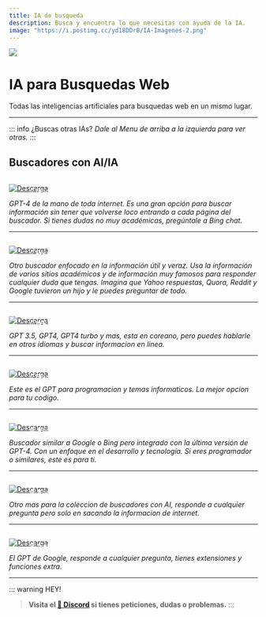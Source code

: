 ```yaml
---
title: IA de busqueda
description: Busca y encuentra lo que necesitas con ayuda de la IA.
image: "https://i.postimg.cc/yd18DDrB/IA-Imagenes-2.png"
---
```



![](https://i.postimg.cc/02yHLs48/IA-Imagenes-2.png)
# IA para Busquedas Web
Todas las inteligencias artificiales para busquedas web en un mismo lugar.

---

::: info ¿Buscas otras IAs?
*Dale al Menu de arriba a la izquierda para ver otras.*
::: 

## Buscadores con AI/IA

<a href="https://copilot.microsoft.com/" target="_blank">
  <div style="position: relative; padding-top: 1em">
    <p style="position: absolute; top: 5px; left: 20px; font-size: 14px; color: white; text-indent: 20px">⭐ Bing GPT</p>
    <img src="https://i.postimg.cc/RZPvRHhg/Mini-Descarga.png" alt="Descarga" />
  </div>
</a>

*GPT-4 de la mano de toda internet. Es una gran opción para buscar información sin tener que volverse loco entrando a cada página del buscador. Si tienes dudas no muy académicas, pregúntale a Bing chat.*

---

<a href="https://www.perplexity.ai/" target="_blank">
  <div style="position: relative; padding-top: 1em">
    <p style="position: absolute; top: 5px; left: 20px; font-size: 14px; color: white; text-indent: 20px">⭐ Perplexity</p>
    <img src="https://i.postimg.cc/RZPvRHhg/Mini-Descarga.png" alt="Descarga" />
  </div>
</a>

*Otro buscador enfocado en la información útil y veraz. Usa la información de varios sitios académicos y de información muy famosos para responder cualquier duda que tengas. Imagina que Yahoo respuestas, Quora, Reddit y Google tuvieron un hijo y le puedes preguntar de todo.*


---

<a href="https://wrtn.ai/" target="_blank">
  <div style="position: relative; padding-top: 1em">
    <p style="position: absolute; top: 5px; left: 20px; font-size: 14px; color: white; text-indent: 20px">⭐ WRTN AI</p>
    <img src="https://i.postimg.cc/RZPvRHhg/Mini-Descarga.png" alt="Descarga" />
  </div>
</a>

*GPT 3.5, GPT4, GPT4 turbo y mas, esta en coreano, pero puedes hablarle en otros idiomas y buscar informacion en linea.*

---

<a href="https://www.blackbox.ai/" target="_blank">
  <div style="position: relative; padding-top: 1em">
    <p style="position: absolute; top: 5px; left: 20px; font-size: 14px; color: white; text-indent: 20px">⭐ Blackbox AI</p>
    <img src="https://i.postimg.cc/RZPvRHhg/Mini-Descarga.png" alt="Descarga" />
  </div>
</a>

*Este es el GPT para programacion y temas informaticos. La mejor opcion para tu codigo.*

---

<a href="https://www.phind.com/" target="_blank">
  <div style="position: relative; padding-top: 1em">
    <p style="position: absolute; top: 5px; left: 20px; font-size: 14px; color: white; text-indent: 20px">🕸 Phind</p>
    <img src="https://i.postimg.cc/RZPvRHhg/Mini-Descarga.png" alt="Descarga" />
  </div>
</a>

*Buscador similar a Google o Bing pero integrado con la última versión de GPT-4. Con un enfoque en el desarrollo y tecnología. Si eres programador o similares, este es para ti.*

---

<a href="https://komo.ai/" target="_blank">
  <div style="position: relative; padding-top: 1em">
    <p style="position: absolute; top: 5px; left: 20px; font-size: 14px; color: white; text-indent: 20px">🕸 Komo AI</p>
    <img src="https://i.postimg.cc/RZPvRHhg/Mini-Descarga.png" alt="Descarga" />
  </div>
</a>

*Otro mas para la coleccion de buscadores con AI, responde a cualquier pregunta pero solo en sacando la informacion de internet.*

---

<a href="https://gemini.google.com/" target="_blank">
  <div style="position: relative; padding-top: 1em">
    <p style="position: absolute; top: 5px; left: 20px; font-size: 14px; color: white; text-indent: 20px">🕸 Gemini AI</p>
    <img src="https://i.postimg.cc/RZPvRHhg/Mini-Descarga.png" alt="Descarga" />
  </div>
</a>

*El GPT de Google, responde a cualquier pregunta, tienes extensiones y funciones extra.*

---

::: warning HEY!
> **Visita el [🚀 Discord](https://discord.gg/hVKeY3uEru) si tienes peticiones, dudas o problemas.**
:::